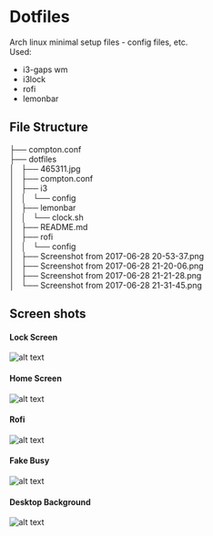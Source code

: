 # Dotfiles 
Arch linux minimal setup files - config files, etc.
<br>
Used:
<br>
* i3-gaps wm
* i3lock
* rofi
* lemonbar

## File Structure ##
├── compton.conf <br>
├── dotfiles <br>
│   ├── 465311.jpg <br>
│   ├── compton.conf <br>
│   ├── i3 <br>
│   │   └── config <br>
│   ├── lemonbar <br>
│   │   └── clock.sh <br>
│   ├── README.md <br>
│   ├── rofi <br>
│   │   └── config <br>
│   ├── Screenshot from 2017-06-28 20-53-37.png <br>
│   ├── Screenshot from 2017-06-28 21-20-06.png <br>
│   ├── Screenshot from 2017-06-28 21-21-28.png <br>
│   └── Screenshot from 2017-06-28 21-31-45.png <br>

## Screen shots ##

#### Lock Screen ####
![alt text](https://github.com/akhilcjacob/dotfiles/blob/master/Screenshot%20from%202017-06-28%2020-53-37.png)

#### Home Screen ####
![alt text](https://github.com/akhilcjacob/dotfiles/blob/master/Screenshot%20from%202017-06-28%2021-20-06.png)

#### Rofi ####
![alt text](https://github.com/akhilcjacob/dotfiles/blob/master/Screenshot%20from%202017-06-28%2021-21-28.png)

#### Fake Busy ####
![alt text](https://github.com/akhilcjacob/dotfiles/blob/master/Screenshot%20from%202017-06-28%2021-31-45.png)

#### Desktop Background ####
![alt text](https://github.com/akhilcjacob/dotfiles/blob/master/465311.jpg)
